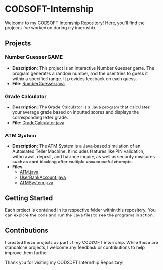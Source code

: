 # CODSOFT-Internship

Welcome to my CODSOFT Internship Repository! Here, you'll find the projects I've worked on during my internship.

## Projects

### Number Guesser GAME

- **Description**: This project is an interactive Number Guesser game. The program generates a random number, and the user tries to guess it within a specified range. It provides feedback on each guess.
- **File**: [NumberGuesser.java](Number%20Guesser%20GAME/NumberGuesser.java)

### Grade Calculator

- **Description**: The Grade Calculator is a Java program that calculates your average grade based on inputted scores and displays the corresponding letter grade.
- **File**: [GradeCalculator.java](Grade%20Calculator/GradeCalculator.java)

### ATM System

- **Description**: The ATM System is a Java-based simulation of an Automated Teller Machine. It includes features like PIN validation, withdrawal, deposit, and balance inquiry, as well as security measures such as card blocking after multiple unsuccessful attempts.
- **Files**: 
  - [ATM.java](ATMSystem/ATM.java)
  - [UserBankAccount.java](ATMSystem/UserBankAccount.java)
  - [ATMSystem.java](ATMSystem/ATMSystem.java)

## Getting Started

Each project is contained in its respective folder within this repository. You can explore the code and run the Java files to see the programs in action.

## Contributions

I created these projects as part of my CODSOFT internship. While these are standalone projects, I welcome any feedback or contributions to help improve them further.



Thank you for visiting my CODSOFT Internship Repository!
